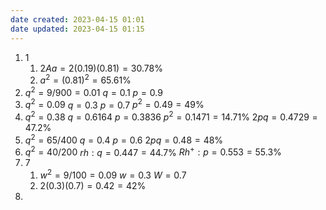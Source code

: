 ```yaml
---
date created: 2023-04-15 01:01
date updated: 2023-04-15 01:15
---
```


1. 1
   1. $2Aa=2(0.19)(0.81)=30.78\%$
   2. $a^2=(0.81)^2=65.61\%$
2. $q^2=9/900=0.01$
   $q=0.1$
   $p=0.9$
3. $q^2=0.09$
   $q=0.3$
   $p=0.7$
   $p^2=0.49=49\%$
4. $q^2=0.38$
   $q=0.6164$
   $p=0.3836$
   $p^2=0.1471=14.71\%$
   $2pq=0.4729=47.2\%$
5. $q^2=65/400$
   $q=0.4$
   $p=0.6$
   $2pq=0.48=48\%$
6. $q^2=40/200$
   $rh:q=0.447=44.7\%$
   $Rh^+:p=0.553=55.3\%$
7. 7
	1. $w^2=9/100=0.09$
	   $w=0.3$
	   $W=0.7$
	2. $2(0.3)(0.7)=0.42=42\%$
8. 